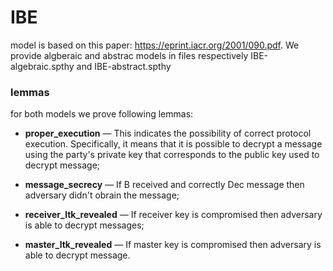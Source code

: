 # IBE
model is based on this paper: https://eprint.iacr.org/2001/090.pdf.
We provide algberaic and abstrac models in files respectively IBE-algebraic.spthy and IBE-abstract.spthy

### lemmas
for both models we prove following lemmas:

* __proper_execution__ — This indicates the possibility of correct protocol execution. Specifically, it means that it is possible to decrypt a message using the party's private key that corresponds to the public key used to decrypt message;

* __message_secrecy__ — If B received and correctly Dec message then adversary didn't obrain the message;

* __receiver_ltk_revealed__ — If receiver key is compromised then adversary is able to decrypt messages;

* __master_ltk_revealed__ — If master key is compromised then adversary is able to decrypt message.